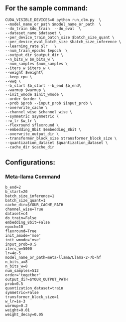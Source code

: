 ## For the sample command:

    CUDA_VISIBLE_DEVICES=0 python run_clm.py  \
    --model_name_or_path $model_name_or_path  \
    --do_train $do_train  --do_eval  \
    --dataset_name $dataset \
    --per_device_train_batch_size $batch_size_quant \
    --per_device_eval_batch_size $batch_size_inference \
    --learning_rate $lr   \
    --num_train_epochs $epoch  \
    --output_dir $output_dir \
    --n_bits_w $n_bits_w \
    --num_samples $num_samples \
    --iters_w $iters_w \
    --weight $weight\
    --keep_cpu \
    --wwq \
    --b_start $b_start --b_end $b_end\
    --warmup $warmup \
    --init_wmode $init_wmode \
    --order $order \
    --prob $prob --input_prob $input_prob \
    --overwrite_cache \
    --channel_wise $channel_wise \
    --symmetric $symmetric \
    --w_lr $w_lr \
    --flexround $flexround \
    --embedding_8bit $embedding_8bit \
    --overwrite_output_dir \
    --transformer_block_size $transformer_block_size \
    --quantization_dataset $quantization_dataset \
    --cache_dir $cache_dir 


## Configurations:

### Meta-llama Command
    b_end=2
    b_start=20
    batch_size_inference=1
    batch_size_quant=1
    cache_dir=$YOUR_CACHE_PATH
    channel_wise=True
    dataset=c4
    do_train=False
    embedding_8bit=False
    epoch=10
    flexround=True
    init_amode='mse'
    init_wmode='mse'
    input_prob=0.5
    iters_w=5000
    lr=4e-5
    model_name_or_path=meta-llama/Llama-2-7b-hf
    n_bits_a=8
    n_bits_w=8
    num_samples=512
    order='together'
    output_dir=$YOUR_OUTPUT_PATH
    prob=0.5
    quantization_dataset=train
    symmetric=False
    transformer_block_size=1
    w_lr=1e-3
    warmup=0.2
    weight=0.01
    weight_decay=0.05
